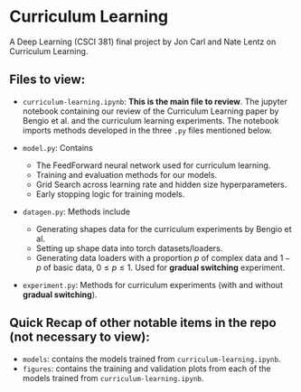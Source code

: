 # Curriculum Learning

A Deep Learning (CSCI 381) final project by Jon Carl and Nate Lentz on Curriculum Learning.

## Files to view:

* `curriculum-learning.ipynb`: **This is the main file to review**. The jupyter notebook containing our review of the Curriculum Learning paper by Bengio et al. and the curriculum learning experiments. The notebook imports methods developed in the three `.py` files mentioned below.

* `model.py`: Contains
  - The FeedForward neural network used for curriculum learning.
  - Training and evaluation methods for our models.
  - Grid Search across learning rate and hidden size hyperparameters.
  - Early stopping logic for training models.

* `datagen.py`: Methods include
  - Generating shapes data for the curriculum experiments by Bengio et al.
  - Setting up shape data into torch datasets/loaders.
  - Generating data loaders with a proportion $p$ of complex data and $1-p$ of basic data, $0 \leq p \leq 1$. Used for **gradual switching** experiment.
  
* `experiment.py`: Methods for curriculum experiments (with and without **gradual switching**).

## Quick Recap of other notable items in the repo (not necessary to view):

* `models`: contains the models trained from `curriculum-learning.ipynb`.
* `figures`: contains the training and validation plots from each of the models trained from `curriculum-learning.ipynb`.
